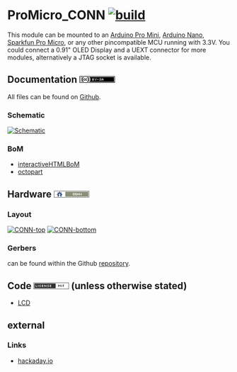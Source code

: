 # ProMicro_CONN [![build](https://github.com/nerdyscout/ProMicro/workflows/kicad-exports/badge.svg?branch=CONN)](CONN/actions?query=branch%3ACONN)
This module can be mounted to an [Arduino Pro Mini](https://www.sparkfun.com/products/11113), [Arduino Nano](https://store.arduino.cc/arduino-nano), [Sparkfun Pro Micro](https://www.sparkfun.com/products/12587), or any other pincompatible MCU running with 3.3V. You could connect a 0.91" OLED Display and a UEXT connector for more modules, alternatively a JTAG socket is available.

## Documentation [![CC BY-SA](../img/ccbysa.png)](pcb/docs/LICENSE.TXT)
All files can be found on [Github](https://github.com/nerdyscout/ProMicro/tree/master/CONN).

### Schematic
[![Schematic](pcb/docs/img/CONN-schematic.svg)](pcb/docs/CONN-schematic.pdf)

### BoM
  * [interactiveHTMLBoM](https://nerdyscout.github.io/ProMicro/CONN/docs/bom/CONN-ibom.html)
  * [octopart](pcb/docs/bom/CONN-bom_octopart.csv)

## Hardware [![CERN OHL v1.2](../img/oshw.png)](LICENSE.TXT)
### Layout
<a href="docs/CONN-documentation.pdf"><img src="docs/img/CONN-top.svg" alt="CONN-top" width="40%"/></a>
<a href="docs/CONN-documentation.pdf"><img src="docs/img/CONN-bottom.svg" alt="CONN-bottom" width="40%"/></a>

### Gerbers
can be found within the Github [repository](pcb/gerbers).

## Code [![MIT](../img/mit.png)](examples/LICENSE.TXT) (unless otherwise stated)
  * [LCD](examples/LCD/LCD.ino)

## external
### Links
  * [hackaday.io](https://hackaday.io/project/171898-promicro)
